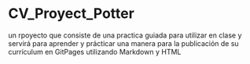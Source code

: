 # CV_Proyect_Potter
un rpoyecto que consiste de una practica guiada para utilizar en clase y servirá para aprender y prácticar una manera para la publicación de su currículum en GitPages utilizando Markdown y HTML
